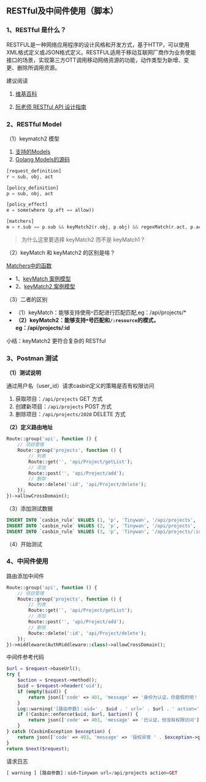 ## RESTful及中间件使用（脚本）
### 1、RESTful 是什么？

RESTFUL是一种网络应用程序的设计风格和开发方式，基于HTTP，可以使用XML格式定义或JSON格式定义。RESTFUL适用于移动互联网厂商作为业务使能接口的场景，实现第三方OTT调用移动网络资源的功能，动作类型为新增、变更、删除所调用资源。

建议阅读

1. [维基百科](https://zh.wikipedia.org/wiki/%E8%A1%A8%E7%8E%B0%E5%B1%82%E7%8A%B6%E6%80%81%E8%BD%AC%E6%8D%A2)

2. [阮老师 RESTful API 设计指南](http://www.ruanyifeng.com/blog/2014/05/restful_api.html)

### 2、RESTful Model

（1）keymatch2 模型

1. [支持的Models](https://casbin.org/docs/zh-CN/supported-models)
2. [Golang Models的源码](https://github.com/casbin/casbin/blob/master/util/builtin_operators_test.go)

```php
[request_definition]
r = sub, obj, act

[policy_definition]
p = sub, obj, act

[policy_effect]
e = some(where (p.eft == allow))

[matchers]
m = r.sub == p.sub && keyMatch2(r.obj, p.obj) && regexMatch(r.act, p.act)
```
> 为什么这里要选择 keyMatch2 而不是 keyMatch1？

（2）keyMatch 和 keyMatch2 的区别是啥？

[Matchers中的函数](https://casbin.org/docs/zh-CN/function)
* 1、[keyMatch 案例模型](https://github.com/casbin/casbin/blob/master/examples/keymatch_policy.csv)
* 2、[keyMatch2 案例模型](https://github.com/casbin/casbin/blob/master/examples/keymatch2_policy.csv)

（3）二者的区别
* （1）keyMatch：能够支持使用`*`匹配进行匹配匹配,eg：/api/projects/*
* **（2）keyMatch2：能够支持`*`号匹配和`/:resource`的模式，eg：/api/projects/:id**

小结：keyMatch2 更符合复杂的 RESTful 

### 3、Postman 测试

**（1）测试说明**

通过用户名（user_id）请求casbin定义的策略是否有权限访问

1. 获取项目：`/api/projects` GET 方式
2. 创建新项目：`/api/projects` POST 方式
3. 删除项目：`/api/projects/2020` DELETE 方式

**（2）定义路由地址**

```php
Route::group('api', function () {
	// 项目管理
	Route::group('projects', function () {
		// 列表
		Route::get('', 'api/Project/getList');
		// 添加
		Route::post('', 'api/Project/add');
		// 删除
		Route::delete(':id', 'api/Project/delete');
	});
})->allowCrossDomain();
```

（3）添加测试数据

```sql
INSERT INTO `casbin_rule` VALUES (1, 'p', 'Tinywan', '/api/projects', 'GET', NULL, NULL, NULL);
INSERT INTO `casbin_rule` VALUES (2, 'p', 'Tinywan', '/api/projects', 'POST', NULL, NULL, NULL);
INSERT INTO `casbin_rule` VALUES (3, 'p', 'Tinywan', '/api/projects/:id', 'DELETE', NULL, NULL, NULL);
```

（4）开始测试

### 4、中间件使用

路由添加中间件
```php
Route::group('api', function () {
	// 项目管理
	Route::group('projects', function () {
		// 列表
		Route::get('', 'api/Project/getList');
		// 添加
		Route::post('', 'api/Project/add');
		// 删除
		Route::delete(':id', 'api/Project/delete');
	});
})->middleware(AuthMiddleware::class)->allowCrossDomain();
```

中间件参考代码
```php
$url = $request->baseUrl();
try {
    $action = $request->method();
    $uid = $request->header('uid');
    if (empty($uid)) {
        return json(['code' => 401, 'message' => '身份为认证，你是假的吧！']);
    }
    Log::warning('[路由参数]：uid=' . $uid . ' url=' . $url . ' action=' . $action);
    if (!Casbin::enforce($uid, $url, $action)) {
        return json(['code' => 403, 'message' => '已认证，但没有权限访问']);
    }
} catch (CasbinException $exception) {
    return json(['code' => 403, 'message' => '授权异常 ' . $exception->getMessage()]);
}
return $next($request);
```

请求日志
```php
[ warning ] [路由参数]：uid=Tinywan url=/api/projects action=GET
```